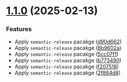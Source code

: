 # [1.1.0](https://github.com/skarl86/react-iphone-chat/compare/v1.0.1...v1.1.0) (2025-02-13)


### Features

* Apply `semantic-release` pacakge ([d90d662](https://github.com/skarl86/react-iphone-chat/commit/d90d662e43d739bddbe7bed88b33deebcf879093))
* Apply `semantic-release` pacakge ([8b9602a](https://github.com/skarl86/react-iphone-chat/commit/8b9602ae90ccff332f4d17735ffdf2351833d0c0))
* Apply `semantic-release` pacakge ([5cc07f1](https://github.com/skarl86/react-iphone-chat/commit/5cc07f1750c5536f26dea90172adb006ff92697c))
* Apply `semantic-release` pacakge ([b773490](https://github.com/skarl86/react-iphone-chat/commit/b7734908deb2170f5a273cff527bae4ee4cb10cf))
* Apply `semantic-release` pacakge ([f207518](https://github.com/skarl86/react-iphone-chat/commit/f207518b16b9f630416edeae76463fb4925e70a4))
* Apply `semantic-release` pacakge ([2f864d8](https://github.com/skarl86/react-iphone-chat/commit/2f864d837359dc64195958912d2a96865ee05c1f))

